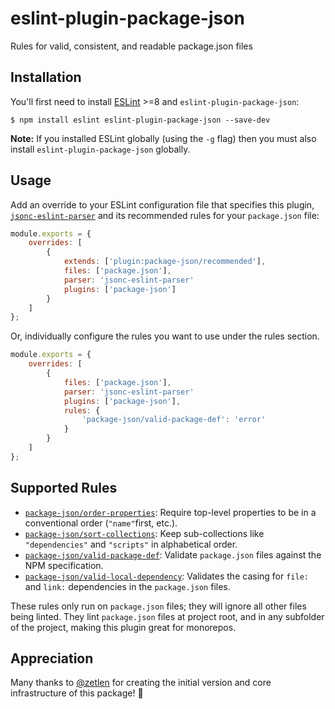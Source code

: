 # eslint-plugin-package-json

Rules for valid, consistent, and readable package.json files

## Installation

You'll first need to install [ESLint](http://eslint.org) >=8 and `eslint-plugin-package-json`:

```shell
$ npm install eslint eslint-plugin-package-json --save-dev
```

**Note:** If you installed ESLint globally (using the `-g` flag) then you must also install `eslint-plugin-package-json` globally.

## Usage

Add an override to your ESLint configuration file that specifies this plugin, [`jsonc-eslint-parser`](https://github.com/ota-meshi/jsonc-eslint-parser) and its recommended rules for your `package.json` file:

```js
module.exports = {
    overrides: [
        {
            extends: ['plugin:package-json/recommended'],
            files: ['package.json'],
            parser: 'jsonc-eslint-parser'
            plugins: ['package-json']
        }
    ]
};
```

Or, individually configure the rules you want to use under the rules section.

```js
module.exports = {
    overrides: [
        {
            files: ['package.json'],
            parser: 'jsonc-eslint-parser'
            plugins: ['package-json'],
            rules: {
                'package-json/valid-package-def': 'error'
            }
        }
    ]
};
```

## Supported Rules

-   [`package-json/order-properties`](docs/rules/order-properties.md): Require top-level properties to be in a conventional order (`"name"`first, etc.).
-   [`package-json/sort-collections`](docs/rules/sort-collections.md): Keep sub-collections like `"dependencies"` and `"scripts"` in alphabetical order.
-   [`package-json/valid-package-def`](docs/rules/valid-package-def.md): Validate `package.json` files against the NPM specification.
-   [`package-json/valid-local-dependency`](docs/rules/valid-local-dependency.md): Validates the casing for `file:` and `link:` dependencies in the `package.json` files.

These rules only run on `package.json` files; they will ignore all other files being linted. They lint `package.json` files at project root, and in any subfolder of the project, making this plugin great for monorepos.

## Appreciation

Many thanks to [@zetlen](https://github.com/zetlen) for creating the initial version and core infrastructure of this package! 💖
